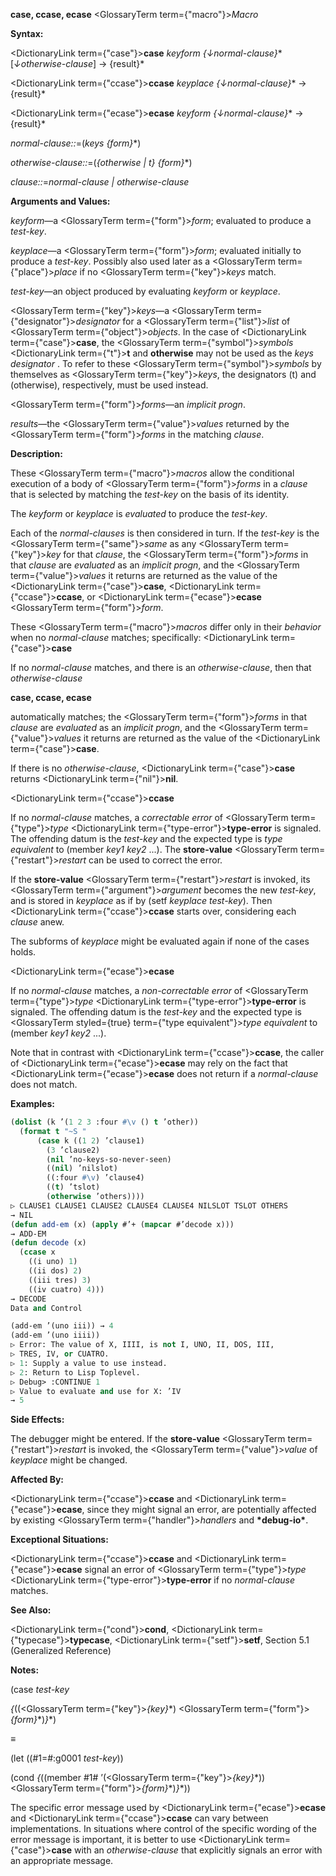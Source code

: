 **case, ccase, ecase** <GlossaryTerm  term={"macro"}><i>Macro</i></GlossaryTerm> 



**Syntax:** 



<DictionaryLink  term={"case"}><b>case</b></DictionaryLink> *keyform \{↓normal-clause\}*\* [*↓otherwise-clause*] → \{result\}\* 



<DictionaryLink  term={"ccase"}><b>ccase</b></DictionaryLink> *keyplace \{↓normal-clause\}*\* → \{result\}\* 



<DictionaryLink  term={"ecase"}><b>ecase</b></DictionaryLink> *keyform \{↓normal-clause\}*\* → \{result\}\* 



*normal-clause::*=(*keys \{form\}*\*) 



*otherwise-clause::*=(*\{otherwise | t\} \{form\}*\*) 



*clause::*=*normal-clause | otherwise-clause* 



**Arguments and Values:** 



*keyform*—a <GlossaryTerm  term={"form"}><i>form</i></GlossaryTerm>; evaluated to produce a *test-key*. 



*keyplace*—a <GlossaryTerm  term={"form"}><i>form</i></GlossaryTerm>; evaluated initially to produce a *test-key*. Possibly also used later as a <GlossaryTerm  term={"place"}><i>place</i></GlossaryTerm> if no <GlossaryTerm  term={"key"}><i>keys</i></GlossaryTerm> match. 



*test-key*—an object produced by evaluating *keyform* or *keyplace*. 



<GlossaryTerm  term={"key"}><i>keys</i></GlossaryTerm>—a <GlossaryTerm  term={"designator"}><i>designator</i></GlossaryTerm> for a <GlossaryTerm  term={"list"}><i>list</i></GlossaryTerm> of <GlossaryTerm  term={"object"}><i>objects</i></GlossaryTerm>. In the case of <DictionaryLink  term={"case"}><b>case</b></DictionaryLink>, the <GlossaryTerm  term={"symbol"}><i>symbols</i></GlossaryTerm> <DictionaryLink  term={"t"}><b>t</b></DictionaryLink> and **otherwise** may not be used as the *keys designator* . To refer to these <GlossaryTerm  term={"symbol"}><i>symbols</i></GlossaryTerm> by themselves as <GlossaryTerm  term={"key"}><i>keys</i></GlossaryTerm>, the designators (t) and (otherwise), respectively, must be used instead. 



<GlossaryTerm  term={"form"}><i>forms</i></GlossaryTerm>—an *implicit progn*. 



*results*—the <GlossaryTerm  term={"value"}><i>values</i></GlossaryTerm> returned by the <GlossaryTerm  term={"form"}><i>forms</i></GlossaryTerm> in the matching *clause*. 



**Description:** 



These <GlossaryTerm  term={"macro"}><i>macros</i></GlossaryTerm> allow the conditional execution of a body of <GlossaryTerm  term={"form"}><i>forms</i></GlossaryTerm> in a *clause* that is selected by matching the *test-key* on the basis of its identity. 



The *keyform* or *keyplace* is *evaluated* to produce the *test-key*. 



Each of the *normal-clauses* is then considered in turn. If the *test-key* is the <GlossaryTerm  term={"same"}><i>same</i></GlossaryTerm> as any <GlossaryTerm  term={"key"}><i>key</i></GlossaryTerm> for that *clause*, the <GlossaryTerm  term={"form"}><i>forms</i></GlossaryTerm> in that *clause* are *evaluated* as an *implicit progn*, and the <GlossaryTerm  term={"value"}><i>values</i></GlossaryTerm> it returns are returned as the value of the <DictionaryLink  term={"case"}><b>case</b></DictionaryLink>, <DictionaryLink  term={"ccase"}><b>ccase</b></DictionaryLink>, or <DictionaryLink  term={"ecase"}><b>ecase</b></DictionaryLink> <GlossaryTerm  term={"form"}><i>form</i></GlossaryTerm>. 



These <GlossaryTerm  term={"macro"}><i>macros</i></GlossaryTerm> differ only in their *behavior* when no *normal-clause* matches; specifically: <DictionaryLink  term={"case"}><b>case</b></DictionaryLink> 



If no *normal-clause* matches, and there is an *otherwise-clause*, then that *otherwise-clause* 











**case, ccase, ecase** 



automatically matches; the <GlossaryTerm  term={"form"}><i>forms</i></GlossaryTerm> in that *clause* are *evaluated* as an *implicit progn*, and the <GlossaryTerm  term={"value"}><i>values</i></GlossaryTerm> it returns are returned as the value of the <DictionaryLink  term={"case"}><b>case</b></DictionaryLink>. 



If there is no *otherwise-clause*, <DictionaryLink  term={"case"}><b>case</b></DictionaryLink> returns <DictionaryLink  term={"nil"}><b>nil</b></DictionaryLink>. 



<DictionaryLink  term={"ccase"}><b>ccase</b></DictionaryLink> 



If no *normal-clause* matches, a *correctable error* of <GlossaryTerm  term={"type"}><i>type</i></GlossaryTerm> <DictionaryLink  term={"type-error"}><b>type-error</b></DictionaryLink> is signaled. The offending datum is the *test-key* and the expected type is *type equivalent* to (member *key1 key2* ...). The **store-value** <GlossaryTerm  term={"restart"}><i>restart</i></GlossaryTerm> can be used to correct the error. 



If the **store-value** <GlossaryTerm  term={"restart"}><i>restart</i></GlossaryTerm> is invoked, its <GlossaryTerm  term={"argument"}><i>argument</i></GlossaryTerm> becomes the new *test-key*, and is stored in *keyplace* as if by (setf *keyplace test-key*). Then <DictionaryLink  term={"ccase"}><b>ccase</b></DictionaryLink> starts over, considering each *clause* anew. 



The subforms of *keyplace* might be evaluated again if none of the cases holds. 



<DictionaryLink  term={"ecase"}><b>ecase</b></DictionaryLink> 



If no *normal-clause* matches, a *non-correctable error* of <GlossaryTerm  term={"type"}><i>type</i></GlossaryTerm> <DictionaryLink  term={"type-error"}><b>type-error</b></DictionaryLink> is signaled. The offending datum is the *test-key* and the expected type is <GlossaryTerm styled={true} term={"type equivalent"}><i>type equivalent</i></GlossaryTerm> to (member *key1 key2* ...). 



Note that in contrast with <DictionaryLink  term={"ccase"}><b>ccase</b></DictionaryLink>, the caller of <DictionaryLink  term={"ecase"}><b>ecase</b></DictionaryLink> may rely on the fact that <DictionaryLink  term={"ecase"}><b>ecase</b></DictionaryLink> does not return if a *normal-clause* does not match. 



**Examples:**
```lisp
(dolist (k ’(1 2 3 :four #\v () t ’other)) 
  (format t "~S " 
	  (case k ((1 2) ’clause1) 
		(3 ’clause2) 
		(nil ’no-keys-so-never-seen) 
		((nil) ’nilslot) 
		((:four #\v) ’clause4) 
		((t) ’tslot) 
		(otherwise ’others)))) 
▷ CLAUSE1 CLAUSE1 CLAUSE2 CLAUSE4 CLAUSE4 NILSLOT TSLOT OTHERS 
→ NIL 
(defun add-em (x) (apply #’+ (mapcar #’decode x))) 
→ ADD-EM 
(defun decode (x) 
  (ccase x 
    ((i uno) 1) 
    ((ii dos) 2) 
    ((iii tres) 3) 
    ((iv cuatro) 4))) 
→ DECODE 
Data and Control 

(add-em ’(uno iii)) → 4 
(add-em ’(uno iiii)) 
▷ Error: The value of X, IIII, is not I, UNO, II, DOS, III, 
▷ TRES, IV, or CUATRO. 
▷ 1: Supply a value to use instead. 
▷ 2: Return to Lisp Toplevel. 
▷ Debug> :CONTINUE 1 
▷ Value to evaluate and use for X: ’IV 
→ 5 
```
**Side Effects:** 



The debugger might be entered. If the **store-value** <GlossaryTerm  term={"restart"}><i>restart</i></GlossaryTerm> is invoked, the <GlossaryTerm  term={"value"}><i>value</i></GlossaryTerm> of *keyplace* might be changed. 



**Affected By:** 



<DictionaryLink  term={"ccase"}><b>ccase</b></DictionaryLink> and <DictionaryLink  term={"ecase"}><b>ecase</b></DictionaryLink>, since they might signal an error, are potentially affected by existing <GlossaryTerm  term={"handler"}><i>handlers</i></GlossaryTerm> and **\*debug-io\***. 



**Exceptional Situations:** 



<DictionaryLink  term={"ccase"}><b>ccase</b></DictionaryLink> and <DictionaryLink  term={"ecase"}><b>ecase</b></DictionaryLink> signal an error of <GlossaryTerm  term={"type"}><i>type</i></GlossaryTerm> <DictionaryLink  term={"type-error"}><b>type-error</b></DictionaryLink> if no *normal-clause* matches. 



**See Also:** 



<DictionaryLink  term={"cond"}><b>cond</b></DictionaryLink>, <DictionaryLink  term={"typecase"}><b>typecase</b></DictionaryLink>, <DictionaryLink  term={"setf"}><b>setf</b></DictionaryLink>, Section 5.1 (Generalized Reference) 



**Notes:** 



(case *test-key* 



*\{*((<GlossaryTerm  term={"key"}><i>\{key\}</i></GlossaryTerm>\*) <GlossaryTerm  term={"form"}><i>\{form\}</i></GlossaryTerm>\*)*\}*\*) 



*≡* 



(let ((#1=#:g0001 *test-key*)) 



(cond *\{*((member #1# ’(<GlossaryTerm  term={"key"}><i>\{key\}</i></GlossaryTerm>\*)) <GlossaryTerm  term={"form"}><i>\{form\}</i></GlossaryTerm>\*)*\}*\*)) 



The specific error message used by <DictionaryLink  term={"ecase"}><b>ecase</b></DictionaryLink> and <DictionaryLink  term={"ccase"}><b>ccase</b></DictionaryLink> can vary between implementations. In situations where control of the specific wording of the error message is important, it is better to use <DictionaryLink  term={"case"}><b>case</b></DictionaryLink> with an *otherwise-clause* that explicitly signals an error with an appropriate message. 



